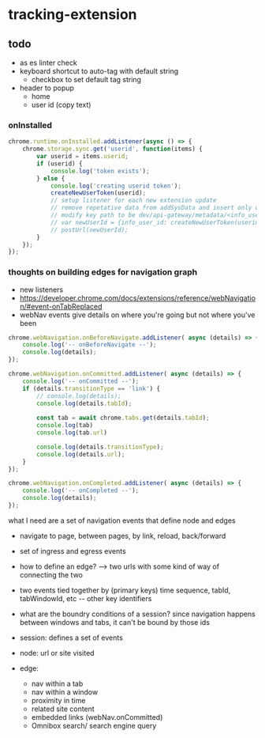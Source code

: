 # tracking-extension

## todo
- as es linter check
- keyboard shortcut to auto-tag with default string
	- checkbox to set default tag string
- header to popup
	- home
	- user id (copy text)


### onInstalled

```js
chrome.runtime.onInstalled.addListener(async () => {
    chrome.storage.sync.get('userid', function(items) {
        var userid = items.userid;
        if (userid) {
            console.log('token exists');
        } else {
            console.log('creating userid token');
            createNewUserToken(userid);
            // setup listener for each new extension update
            // remove repetative data from addSysData and insert only once
            // modify key path to be dev/api-gateway/metadata/<info_user_id>/metadata_<timestamp>.json
            // var newUserId = {info_user_id: createNewUserToken(userid)}
            // postUrl(newUserId);
        }
    });
});
```

### thoughts on building edges for navigation graph
- new listeners
- https://developer.chrome.com/docs/extensions/reference/webNavigation/#event-onTabReplaced
- webNav events give details on where you're going but not where you've been
```js
chrome.webNavigation.onBeforeNavigate.addListener( async (details) => {
    console.log('-- onBeforeNavigate --');
    console.log(details);
});

chrome.webNavigation.onCommitted.addListener( async (details) => {
    console.log('-- onCommitted --');
    if (details.transitionType == 'link') {
        // console.log(details);
        console.log(details.tabId);
        
        const tab = await chrome.tabs.get(details.tabId);
        console.log(tab)
        console.log(tab.url)

        console.log(details.transitionType);
        console.log(details.url);        
    }
});

chrome.webNavigation.onCompleted.addListener( async (details) => {
    console.log('-- onCompleted --');
    console.log(details);
});
```

what I need are a set of navigation events that define node and edges
- navigate to page, between pages, by link, reload, back/forward
- set of ingress and egress events
- how to define an edge? --> two urls with some kind of way of connecting the two
- two events tied together by (primary keys) time sequence, tabId, tabWindowId, etc -- other key identifiers

- what are the boundry conditions of a session? since navigation happens between windows and tabs, it can't be bound by those ids
- session: defines a set of events
- node: url or site visited
- edge: 
    - nav within a tab
    - nav within a window
    - proximity in time
    - related site content
    - embedded links (webNav.onCommitted)
    - Omnibox search/ search engine query

